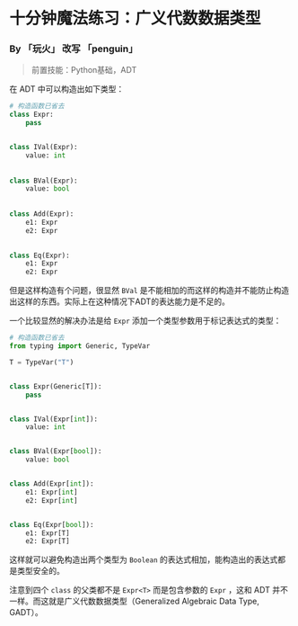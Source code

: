 # 十分钟魔法练习：广义代数数据类型

### By 「玩火」 改写 「penguin」

> 前置技能：Python基础，ADT

在 ADT 中可以构造出如下类型：

```python
# 构造函数已省去
class Expr:
    pass


class IVal(Expr):
    value: int
    
    
class BVal(Expr):
    value: bool
    
    
class Add(Expr):
    e1: Expr
    e2: Expr
    

class Eq(Expr):
    e1: Expr
    e2: Expr
```

但是这样构造有个问题，很显然 `BVal` 是不能相加的而这样的构造并不能防止构造出这样的东西。实际上在这种情况下ADT的表达能力是不足的。

一个比较显然的解决办法是给 `Expr` 添加一个类型参数用于标记表达式的类型：

```python
# 构造函数已省去
from typing import Generic, TypeVar

T = TypeVar("T")


class Expr(Generic[T]):
    pass


class IVal(Expr[int]):
    value: int


class BVal(Expr[bool]):
    value: bool


class Add(Expr[int]):
    e1: Expr[int]
    e2: Expr[int]


class Eq(Expr[bool]):
    e1: Expr[T]
    e2: Expr[T]

```

这样就可以避免构造出两个类型为 `Boolean` 的表达式相加，能构造出的表达式都是类型安全的。

注意到四个 `class` 的父类都不是 `Expr<T>` 而是包含参数的 `Expr` ，这和 ADT 并不一样。而这就是广义代数数据类型（Generalized Algebraic Data Type, GADT）。

